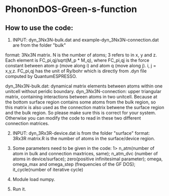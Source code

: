 # PhononDOS-Green-s-function
How to use the code:
-------------------
1. INPUT: dyn_3Nx3N-bulk.dat and example-dyn_3Nx3N-connection.dat are from the folder "bulk"

format: 
3Nx3N matrix. N is the number of atoms; 3 refers to in x, y and z. Each element is FC_pi,qj/sqrt(M_p * M_q), where FC_pi,qj is the force constant between atom p (move along i) and atom q (move along j). i, j = x,y,z.  FC_pi,qj has the unit of Ry/bohr which is directly from .dyn file computed by QuantumESPRESSO.

dyn_3Nx3N-bulk.dat: dynamical matrix elements between atoms within one unitcell without peridic boundary. 
dyn_3Nx3N-connection: upper triangular matrix, containing interactions between atoms in two unitcell. Because at the bottom surface region contains some atoms from the bulk region, so this matrix is also used as the connection matrix betwene the surface region and the bulk region. So please make sure this is correct for your system. Otherwise you can modify the code to read in these two different connection matrices.


2. INPUT: dyn_3Rx3R-device.dat is from the folder "surface"
format: 3Rx3R matrix.R is the number of atoms in the surface/device region.

4. Some parameters need to be given in the code: 1> n_atm(number of atom in bulk and connection maxtrices, same); n_atm_dvc (number of atoms in device/surface); zero(positive infinitesimal parameter); omega, omega_max and omega_step (frequencies of the GF DOS); it_cycle(number of iterative cycle)
5. Module load numpy.
6. Run it.
